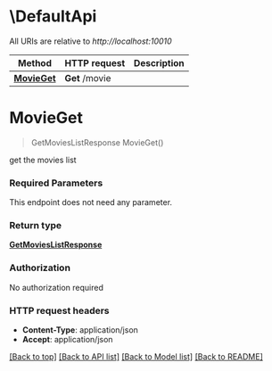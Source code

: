 # \DefaultApi

All URIs are relative to *http://localhost:10010*

Method | HTTP request | Description
------------- | ------------- | -------------
[**MovieGet**](DefaultApi.md#MovieGet) | **Get** /movie | 


# **MovieGet**
> GetMoviesListResponse MovieGet()


get the movies list

### Required Parameters
This endpoint does not need any parameter.

### Return type

[**GetMoviesListResponse**](GetMoviesListResponse.md)

### Authorization

No authorization required

### HTTP request headers

 - **Content-Type**: application/json
 - **Accept**: application/json

[[Back to top]](#) [[Back to API list]](../README.md#documentation-for-api-endpoints) [[Back to Model list]](../README.md#documentation-for-models) [[Back to README]](../README.md)


